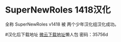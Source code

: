 # SuperNewRoles 1418汉化
全称 SuperNewRoles v1418 被 两个少年汉化组汉化成功。

#汉化后下载地址
[微云下载地址](https://share.weiyun.com/4AjDthh2)懒人包
密码：35756d
